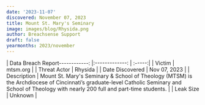 ```yaml
---
date: '2023-11-07'
discovered: November 07, 2023
title: Mount St. Mary's Seminary
image: images/blog/Rhysida.png
author: Breachsense Support
draft: false
yearmonths: 2023/november
---
```


| Data Breach Report------------:     |:-------------:    | :-----:|
| Victim      | mtsm.org      | 
| Threat Actor      | Rhysida      | 
| Date Discovered      | Nov 07, 2023      | 
| Description      | Mount St. Mary's Seminary & School of Theology (MTSM) is the Archdiocese of Cincinnati’s graduate-level Catholic Seminary and School of Theology with nearly 200 full and part-time students.      | 
| Leak Size      | Unknown      | 

